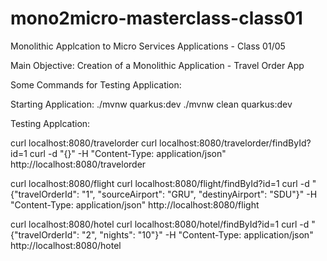 # mono2micro-masterclass-class01
Monolithic Applcation to Micro Services Applications - Class 01/05

Main Objective: Creation of a Monolithic Application - Travel Order App

Some Commands for Testing Application:

Starting Application:
./mvnw quarkus:dev
./mvnw clean quarkus:dev

Testing Applcation:

curl localhost:8080/travelorder 
curl localhost:8080/travelorder/findById?id=1 
curl -d "{}" -H "Content-Type: application/json" http://localhost:8080/travelorder 

curl localhost:8080/flight 
curl localhost:8080/flight/findById?id=1 
curl -d "{\"travelOrderId\": \"1\", \"sourceAirport\": \"GRU\", \"destinyAirport\": \"SDU\"}" -H "Content-Type: application/json" http://localhost:8080/flight
 
curl localhost:8080/hotel 
curl localhost:8080/hotel/findById?id=1 
curl -d "{\"travelOrderId\": \"2\", \"nights\": \"10\"}" -H "Content-Type: application/json" http://localhost:8080/hotel 
